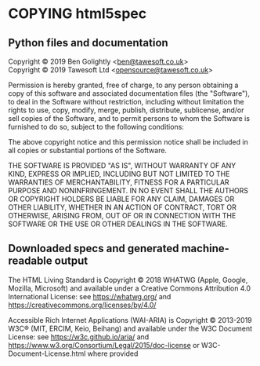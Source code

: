 COPYING html5spec
=================

Python files and documentation
------------------------------

Copyright © 2019 Ben Golightly \<ben@tawesoft.co.uk\>  
Copyright © 2019 Tawesoft Ltd \<opensource@tawesoft.co.uk\>

Permission is hereby granted, free of charge, to any person obtaining a copy
of this software and associated documentation files (the "Software"), to deal
in the Software without restriction,  including without limitation the rights
to use,  copy, modify,  merge,  publish, distribute, sublicense,  and/or sell
copies  of  the  Software,  and  to  permit persons  to whom  the Software is
furnished to do so, subject to the following conditions:

The above copyright notice  and this permission notice  shall be  included in
all copies or substantial portions of the Software.

THE SOFTWARE IS PROVIDED  "AS IS",  WITHOUT WARRANTY OF ANY KIND,  EXPRESS OR
IMPLIED,  INCLUDING  BUT  NOT LIMITED TO THE WARRANTIES  OF  MERCHANTABILITY,
FITNESS FOR A PARTICULAR PURPOSE  AND NONINFRINGEMENT.  IN NO EVENT SHALL THE
AUTHORS  OR COPYRIGHT HOLDERS  BE LIABLE  FOR ANY  CLAIM,  DAMAGES  OR  OTHER
LIABILITY, WHETHER IN AN ACTION OF CONTRACT, TORT OR OTHERWISE, ARISING FROM,
OUT OF OR IN CONNECTION WITH THE SOFTWARE OR THE USE OR OTHER DEALINGS IN THE
SOFTWARE.


Downloaded specs and generated machine-readable output
------------------------------------------------------

The HTML Living Standard is Copyright © 2018 WHATWG (Apple, Google, Mozilla,
Microsoft) and available under a Creative Commons Attribution 4.0 International
License: see https://whatwg.org/ and
https://creativecommons.org/licenses/by/4.0/

Accessible Rich Internet Applications (WAI-ARIA) is Copyright © 2013-2019 W3C®
(MIT, ERCIM, Keio, Beihang) and available under the W3C Document License: see
https://w3c.github.io/aria/ and
https://www.w3.org/Consortium/Legal/2015/doc-license or
W3C-Document-License.html where provided
